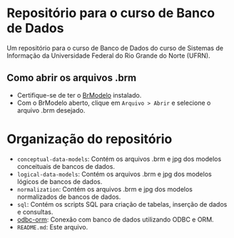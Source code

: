 # Repositório para o curso de Banco de Dados

Um repositório para o curso de Banco de Dados do curso de Sistemas de Informação da Universidade Federal do Rio Grande do Norte (UFRN).

## Como abrir os arquivos .brm

* Certifique-se de ter o [BrModelo](https://www.sis4.com/brModelo/antigo.html) instalado.
* Com o BrModelo aberto, clique em `Arquivo > Abrir` e selecione o arquivo .brm desejado.

# Organização do repositório

* `conceptual-data-models`: Contém os arquivos .brm e jpg dos modelos conceituais de bancos de dados.
* `logical-data-models`: Contém os arquivos .brm e jpg dos modelos lógicos de bancos de dados.
* `normalization`: Contém os arquivos .brm e jpg dos modelos normalizados de bancos de dados.
* `sql`: Contém os scripts SQL para criação de tabelas, inserção de dados e consultas.
* [odbc-orm](./tarefas/orm/tarefa-orm.md): Conexão com banco de dados utilizando ODBC e ORM.
* `README.md`: Este arquivo.
